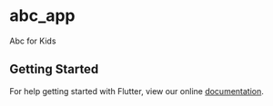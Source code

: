 # abc_app

Abc for Kids

## Getting Started

For help getting started with Flutter, view our online
[documentation](https://flutter.io/).
